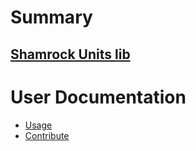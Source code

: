# Summary
[Shamrock Units lib](intro.md)
-----------



# User Documentation

- [Usage](./usage.md)
- [Contribute](./contribute.md)